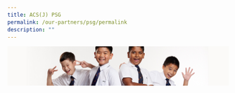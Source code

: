 ```yaml
---
title: ACS(J) PSG
permalink: /our-partners/psg/permalink
description: ""
---
```

![](/images/Sub-banner2.jpg)